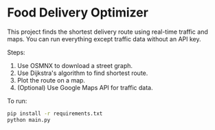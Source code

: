 # Food Delivery Optimizer

This project finds the shortest delivery route using real-time traffic and maps. You can run everything except traffic data without an API key.

Steps:
1. Use OSMNX to download a street graph.
2. Use Dijkstra's algorithm to find shortest route.
3. Plot the route on a map.
4. (Optional) Use Google Maps API for traffic data.

To run:
```bash
pip install -r requirements.txt
python main.py
```
